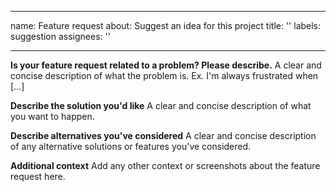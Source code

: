 <!--
SPDX-FileCopyrightText: 2024 Suguru Hirahara <acioustick@noreply.codeberg.org>

SPDX-License-Identifier: AGPL-3.0-or-later
-->

---
name: Feature request
about: Suggest an idea for this project
title: ''
labels: suggestion
assignees: ''

---

**Is your feature request related to a problem? Please describe.**
A clear and concise description of what the problem is. Ex. I'm always frustrated when […]

<!--
NOTE: When submitting feature requests, be aware that:

- This Ansible playbook installs tens of separate services. If you're having a problem with a specific service or you'd like some functionality added to it, it is likely that the problem is not with our deployment method, but with the service itself. You may wish to report that problem at the source, upstream, and not to us.

- This is a community project with no financial backing. The easiest way to get a feature into this project is to just develop it yourself.
-->

**Describe the solution you'd like**
A clear and concise description of what you want to happen.

**Describe alternatives you've considered**
A clear and concise description of any alternative solutions or features you've considered.

**Additional context**
Add any other context or screenshots about the feature request here.
